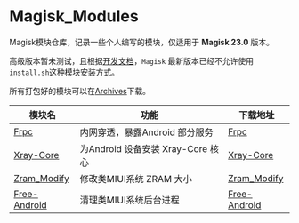 # Magisk_Modules

Magisk模块仓库，记录一些个人编写的模块，仅适用于 **Magisk 23.0** 版本。

高级版本暂未测试，且根据[开发文档](https://michongs.github.io/MagiskChineseDocument/guides.html)，`Magisk` 最新版本已经不允许使用`install.sh`这种模块安装方式。

所有打包好的模块可以在[Archives](./Archives/)下载。

模块名|功能|下载地址
-----|----|-------
[Frpc](./Frpc/README.md)|内网穿透，暴露Android 部分服务|[Frpc](./Archives/Frpc_Magisk_20230910.zip)
[Xray-Core](./Xray-Core/README.md)|为Android 设备安装 Xray-Core 核心|[Xray-Core](./Archives/Xray_Magisk_20231114.zip)
[Zram_Modify](./Zram_Modify/README.md)|修改类MIUI系统 ZRAM 大小|[Zram_Modify](./Archives/Zram_Modify_20231212.zip)
[Free-Android](./Free-Android/README.md)|清理类MIUI系统后台进程|[Free-Android](./Archives/Free_Android_20231216.zip)
